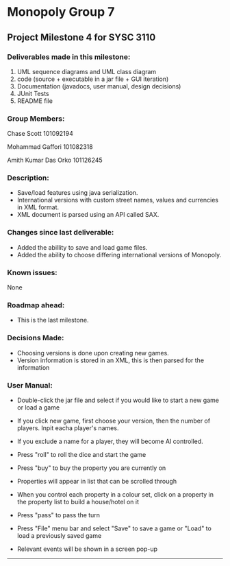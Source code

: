 # Monopoly Group 7

## Project Milestone 4 for SYSC 3110

### Deliverables made in this milestone:

1. UML sequence diagrams and UML class diagram
2. code (source + executable in  a jar file + GUI iteration)
3. Documentation (javadocs, user manual, design decisions)
4. JUnit Tests
5. README file

### Group Members:

Chase Scott 101092194

Mohammad Gaffori 101082318

Amith Kumar Das Orko 101126245

### Description:

- Save/load features using java serialization.
- International versions with custom street names, values and currencies in XML format.
- XML document is parsed using an API called SAX.

### Changes since last deliverable:

- Added the abillity to save and load game files.
- Added the ability to choose differing international versions of Monopoly.

### Known issues:

None

### Roadmap ahead:

- This is the last milestone.

### Decisions Made:

- Choosing versions is done upon creating new games.
- Version information is stored in an XML, this is then parsed for the information

### User Manual:

-  Double-click the jar file and select if you would like to start a new game or load a game

-  If you click new game, first choose your version, then the number of players. Inpit eacha player's names.

-  If you exclude a name for a player, they will become AI controlled.

- Press "roll" to roll the dice and start the game

- Press "buy" to buy the property you are currently on

- Properties will appear in list that can be scrolled through

- When you control each property in a colour set, click on a property in the property list to build a house/hotel on it

- Press "pass" to pass the turn

- Press "File" menu bar and select "Save" to save a game or "Load" to load a previously saved game

- Relevant events will be shown in a screen pop-up

****